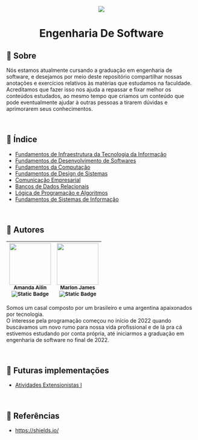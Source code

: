 <p align="center"><img src="https://img.shields.io/badge/status-em%20desenvolvimento-brightgreen"/></p>

<h1 align="center"> Engenharia De Software </h1>

## :pushpin: Sobre
Nós estamos atualmente cursando a graduação em engenharia de software, e desejamos por meio deste repositório compartilhar nossas anotações e exercícios relativos às matérias que estudamos na faculdade.<br>
Acreditamos que fazer isso nos ajuda a repassar e fixar melhor os conteúdos estudados, ao mesmo tempo que criamos um conteúdo que pode eventualmente ajudar à outras pessoas a tirarem dúvidas e aprimorarem seus conhecimentos.

<br>

## :pushpin: Índice
 - [Fundamentos de Infraestrutura da Tecnologia da Informação]()
 - [Fundamentos de Desenvolvimento de Softwares]()
 - [Fundamentos da Computação]()
 - [Fundamentos de Design de Sistemas]()
 - [Comunicação Empresarial]()
 - [Bancos de Dados Relacionais]()
 - [Lógica de Programação e Algoritmos]()
 - [Fundamentos de Sistemas de Informação]()

<br>

## :pushpin: Autores
<div align="center">
 
|[<img src="https://avatars.githubusercontent.com/u/100203503?v=4" width=110><br><sub>Amanda Ailin</sub>](https://github.com/AmandaAilin)<br><sub>![Static Badge](https://img.shields.io/badge/-Linkedin-blue)</sub> | [<img src="https://avatars.githubusercontent.com/u/97669160?v=4" width=110><br><sub>Marlon James</sub>](https://github.com/MarlonJames99)<br><sub>![Static Badge](https://img.shields.io/badge/-Linkedin-blue)</sub>
| :---: | :---: |

</div>

Somos um casal composto por um brasileiro e uma argentina apaixonados por tecnologia.<br> O interesse pela programação começou no início de 2022 quando buscávamos um novo rumo para nossa vida profissional e de lá pra cá estivemos estudando por conta própria, até iniciarmos a graduação em engenharia de software no final de 2022.

<br>

## :pushpin: Futuras implementações
- [Atividades Extensionistas I]()

<br>

## :pushpin: Referências

 - https://shields.io/

